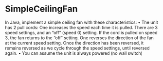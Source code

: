 # SimpleCeilingFan

In Java, implement a simple ceiling fan with these characteristics:
• The unit has 2 pull cords: One increases the speed each time it is pulled. There are 3 speed settings, and an “off” (speed 0) setting. If the cord is pulled on speed 3, the fan returns to the “off” setting. One reverses the direction of the fan at the current speed setting. Once the direction has been reversed, it remains reversed as we cycle through the speed settings, until reversed again.
• You can assume the unit is always powered (no wall switch)

